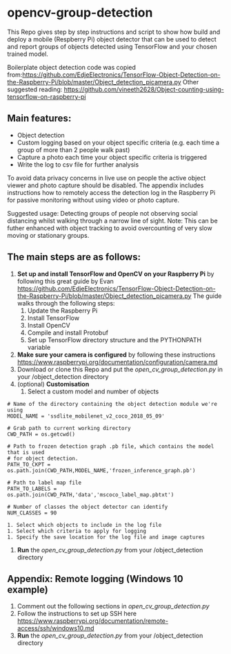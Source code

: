# opencv-group-detection
This Repo gives step by step instructions and script to show how build and deploy a mobile (Respberry Pi) object detector that can be used to detect and report groups of objects detected using TensorFlow and your chosen trained model.

Boilerplate object detection code was copied from:https://github.com/EdjeElectronics/TensorFlow-Object-Detection-on-the-Raspberry-Pi/blob/master/Object_detection_picamera.py
Other suggested reading: https://github.com/vineeth2628/Object-counting-using-tensorflow-on-raspberry-pi

## Main features:
* Object detection
* Custom logging based on your object specific criteria (e.g. each time a group of more than 2 people walk past)
* Capture a photo each time your object specific criteria is triggered 
* Write the log to csv file for further analysis 

To avoid data privacy concerns in live use on people the active object viewer and photo capture should be disabled. The appendix includes instructions how to remotely access the  detection log in the Raspberry Pi for passive monitoring without using video or photo capture.

Suggested usage: Detecting groups of people not observing social distancing whilst walking through a narrow line of sight.
Note: This can be futher enhanced with object tracking to avoid overcounting of very slow moving or stationary groups.

## The main steps are as follows:
1. **Set up and install TensorFlow and OpenCV on your Raspberry Pi** by following this great guide by Evan https://github.com/EdjeElectronics/TensorFlow-Object-Detection-on-the-Raspberry-Pi/blob/master/Object_detection_picamera.py 
The guide walks through the following steps:
    1. Update the Raspberry Pi
    1. Install TensorFlow
    1. Install OpenCV
    1. Compile and install Protobuf
    1. Set up TensorFlow directory structure and the PYTHONPATH variable
1. **Make sure your camera is configured** by following these instructions https://www.raspberrypi.org/documentation/configuration/camera.md
1. Download or clone this Repo and put the *open_cv_group_detection.py* in your /object_detection directory
1. (optional) **Customisation**
    1. Select a custom model and number of objects

```    
# Name of the directory containing the object detection module we're using
MODEL_NAME = 'ssdlite_mobilenet_v2_coco_2018_05_09'

# Grab path to current working directory
CWD_PATH = os.getcwd()

# Path to frozen detection graph .pb file, which contains the model that is used
# for object detection.
PATH_TO_CKPT = os.path.join(CWD_PATH,MODEL_NAME,'frozen_inference_graph.pb')

# Path to label map file
PATH_TO_LABELS = os.path.join(CWD_PATH,'data','mscoco_label_map.pbtxt')

# Number of classes the object detector can identify
NUM_CLASSES = 90
```    
    
    
    1. Select which objects to include in the log file
    1. Select which criteria to apply for logging
    1. Specify the save location for the log file and image captures
1. **Run** the *open_cv_group_detection.py* from your /object_detection directory

## Appendix: Remote logging (Windows 10 example)
1. Comment out the following sections in *open_cv_group_detection.py* 
1. Follow the instructions to set up SSH  here https://www.raspberrypi.org/documentation/remote-access/ssh/windows10.md
1. **Run** the *open_cv_group_detection.py* from your /object_detection directory
